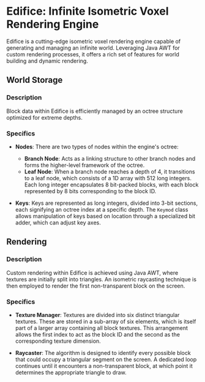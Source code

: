 # Edifice: Infinite Isometric Voxel Rendering Engine

Edifice is a cutting-edge isometric voxel rendering engine capable of generating and managing an infinite world. Leveraging Java AWT for custom rendering processes, it offers a rich set of features for world building and dynamic rendering.

## World Storage

### Description
Block data within Edifice is efficiently managed by an octree structure optimized for extreme depths.

### Specifics

- **Nodes**: There are two types of nodes within the engine's octree:
  - **Branch Node**: Acts as a linking structure to other branch nodes and forms the higher-level framework of the octree.
  - **Leaf Node**: When a branch node reaches a depth of 4, it transitions to a leaf node, which consists of a 1D array with 512 long integers. Each long integer encapsulates 8 bit-packed blocks, with each block represented by 8 bits corresponding to the block ID.

- **Keys**: Keys are represented as long integers, divided into 3-bit sections, each signifying an octree index at a specific depth. The `Keymod` class allows manipulation of keys based on location through a specialized bit adder, which can adjust key axes.

## Rendering

### Description
Custom rendering within Edifice is achieved using Java AWT, where textures are initially split into triangles. An isometric raycasting technique is then employed to render the first non-transparent block on the screen.

### Specifics

- **Texture Manager**: Textures are divided into six distinct triangular textures. These are stored in a sub-array of six elements, which is itself part of a larger array containing all block textures. This arrangement allows the first index to act as the block ID and the second as the corresponding texture dimension.

- **Raycaster**: The algorithm is designed to identify every possible block that could occupy a triangular segment on the screen. A dedicated loop continues until it encounters a non-transparent block, at which point it determines the appropriate triangle to draw.
